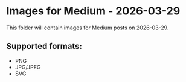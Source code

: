 # Images for Medium - 2026-03-29

This folder will contain images for Medium posts on 2026-03-29.

## Supported formats:
- PNG
- JPG/JPEG
- SVG
